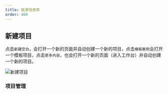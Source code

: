 ```yaml
---
title: 能源信息库
order: 400
---
```




## 新建项目

点击`新建空白`，会打开一个新的页面并自动创建一个新的项目，点击`模板案例`会打开一个模板项目，点击`更多内容`，也会打开一个新的页面（进入工作台）并自动创建一个新的项目。

![新建项目](./新建项目.png "新建项目")

### 项目管理

